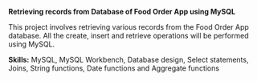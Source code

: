 **Retrieving records from Database of Food Order App using MySQL**

This project involves retrieving various records from the Food Order App database. All the create, insert and retrieve operations will be performed using MySQL.

**Skills:**  MySQL, MySQL Workbench, Database design, Select statements, Joins, String functions, Date functions and Aggregate functions
